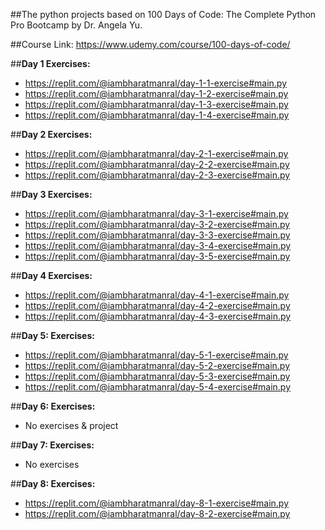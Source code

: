 ##The python projects based on 100 Days of Code: The Complete Python Pro Bootcamp by Dr. Angela Yu.

##Course Link: https://www.udemy.com/course/100-days-of-code/

##**Day 1 Exercises:**
* https://replit.com/@iambharatmanral/day-1-1-exercise#main.py 
* https://replit.com/@iambharatmanral/day-1-2-exercise#main.py 
* https://replit.com/@iambharatmanral/day-1-3-exercise#main.py
* https://replit.com/@iambharatmanral/day-1-4-exercise#main.py

##**Day 2 Exercises:**
* https://replit.com/@iambharatmanral/day-2-1-exercise#main.py
* https://replit.com/@iambharatmanral/day-2-2-exercise#main.py
* https://replit.com/@iambharatmanral/day-2-3-exercise#main.py

##**Day 3 Exercises:**
* https://replit.com/@iambharatmanral/day-3-1-exercise#main.py
* https://replit.com/@iambharatmanral/day-3-2-exercise#main.py
* https://replit.com/@iambharatmanral/day-3-3-exercise#main.py
* https://replit.com/@iambharatmanral/day-3-4-exercise#main.py
* https://replit.com/@iambharatmanral/day-3-5-exercise#main.py

##**Day 4 Exercises:**
* https://replit.com/@iambharatmanral/day-4-1-exercise#main.py
* https://replit.com/@iambharatmanral/day-4-2-exercise#main.py
* https://replit.com/@iambharatmanral/day-4-3-exercise#main.py

##**Day 5: Exercises:**
* https://replit.com/@iambharatmanral/day-5-1-exercise#main.py
* https://replit.com/@iambharatmanral/day-5-2-exercise#main.py
* https://replit.com/@iambharatmanral/day-5-3-exercise#main.py
* https://replit.com/@iambharatmanral/day-5-4-exercise#main.py

##**Day 6: Exercises:**
* No exercises & project

##**Day 7: Exercises:**
* No exercises

##**Day 8: Exercises:**
* https://replit.com/@iambharatmanral/day-8-1-exercise#main.py
* https://replit.com/@iambharatmanral/day-8-2-exercise#main.py